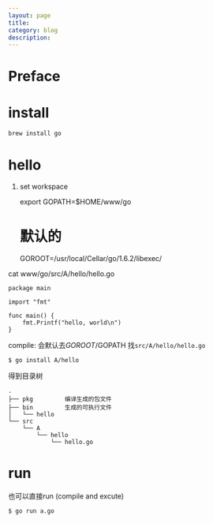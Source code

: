 ```yaml
---
layout: page
title:
category: blog
description:
---
```

# Preface

# install

	brew install go

# hello
1. set workspace

	export GOPATH=$HOME/www/go
	# 默认的
	GOROOT=/usr/local/Cellar/go/1.6.2/libexec/

cat www/go/src/A/hello/hello.go

	package main

	import "fmt"

	func main() {
		fmt.Printf("hello, world\n")
	}

compile:
会默认去$GOROOT/$GOPATH 找`src/A/hello/hello.go`

	$ go install A/hello


得到目录树

	.
	├── pkg			编译生成的包文件
	├── bin 		生成的可执行文件
	│   └── hello
	└── src
		└── A
			└── hello
				└── hello.go

# run
也可以直接run (compile and excute)

	$ go run a.go
